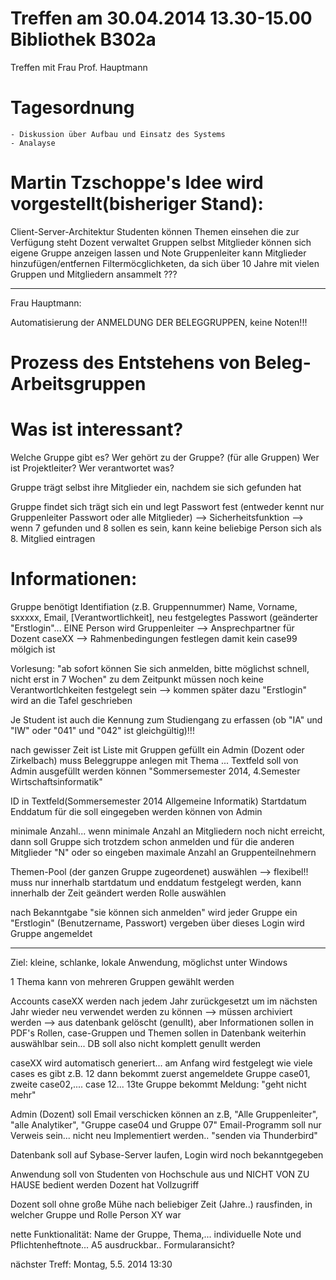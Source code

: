 Treffen am 30.04.2014 13.30-15.00 Bibliothek B302a
==================================================

Treffen mit Frau Prof. Hauptmann

Tagesordnung
============
	- Diskussion über Aufbau und Einsatz des Systems
	- Analayse

Martin Tzschoppe's Idee wird vorgestellt(bisheriger Stand):
============================================================
Client-Server-Architektur
Studenten können Themen einsehen die zur Verfügung steht
Dozent verwaltet Gruppen selbst
Mitglieder können sich eigene Gruppe anzeigen lassen und Note
Gruppenleiter kann Mitglieder hinzufügen/entfernen
Filtermöcglichketen, da sich über 10 Jahre mit vielen Gruppen und Mitgliedern ansammelt ???

---------------------------------------------------------------------------------------------------------------------------

Frau Hauptmann:

Automatisierung der ANMELDUNG DER BELEGGRUPPEN, keine Noten!!!


Prozess des Entstehens von Beleg-Arbeitsgruppen
=================================================

Was ist interessant?
====================
Welche Gruppe gibt es?
Wer gehört zu der Gruppe?
(für alle Gruppen)
Wer ist Projektleiter?
Wer verantwortet was?



Gruppe trägt selbst ihre Mitglieder ein, nachdem sie sich gefunden hat

Gruppe findet sich
trägt sich ein und legt Passwort fest (entweder kennt nur Gruppenleiter Passwort oder alle Mitglieder) --> Sicherheitsfunktion
--> wenn 7 gefunden und 8 sollen es sein, kann keine beliebige Person sich als 8. Mitglied eintragen

Informationen:
==============
Gruppe benötigt Identifiation (z.B. Gruppennummer)
Name, Vorname, sxxxxx, Email, [Verantwortlichkeit], neu festgelegtes Passwort (geänderter "Erstlogin"... EINE Person wird Gruppenleiter --> Ansprechpartner für Dozent
caseXX --> Rahmenbedingungen festlegen damit kein case99 mölgich ist

Vorlesung: "ab sofort können Sie sich anmelden, bitte möglichst schnell, nicht erst in 7 Wochen"
zu dem Zeitpunkt müssen noch keine Verantwortlchkeiten festgelegt sein --> kommen später dazu
"Erstlogin" wird an die Tafel geschrieben

Je Student ist auch die Kennung zum Studiengang zu erfassen (ob "IA" und
"IW" oder "041" und "042" ist gleichgültig)!!!

nach gewisser Zeit ist Liste mit Gruppen gefüllt
ein Admin (Dozent oder Zirkelbach) muss Beleggruppe anlegen mit Thema ... Textfeld soll von Admin ausgefüllt werden können "Sommersemester 2014, 4.Semester Wirtschaftsinformatik"


ID in Textfeld(Sommersemester 2014 Allgemeine Informatik)
Startdatum
Enddatum
für die soll eingegeben werden können von Admin

minimale Anzahl... wenn minimale Anzahl an Mitgliedern noch nicht erreicht, dann soll Gruppe sich trotzdem schon anmelden und für die anderen Mitglieder "N" oder so eingeben
maximale Anzahl an Gruppenteilnehmern

Themen-Pool (der ganzen Gruppe zugeordenet) auswählen --> flexibel!! muss nur innerhalb startdatum und enddatum festgelegt werden, kann innerhalb der Zeit geändert werden
Rolle auswählen

nach Bekanntgabe "sie können sich anmelden" wird jeder Gruppe ein "Erstlogin" (Benutzername, Passwort) vergeben
über dieses Login wird Gruppe angemeldet


------------------------------------

Ziel: kleine, schlanke, lokale Anwendung, möglichst unter Windows

1 Thema kann von mehreren Gruppen gewählt werden

Accounts caseXX werden nach jedem Jahr zurückgesetzt um im nächsten Jahr wieder neu verwendet werden zu können
--> müssen archiviert werden --> aus datenbank gelöscht (genullt), aber Informationen sollen in PDF's
Rollen, case-Gruppen und Themen sollen in Datenbank weiterhin auswählbar sein... DB soll also nicht komplett genullt werden

caseXX wird automatisch generiert... am Anfang wird festgelegt wie viele cases es gibt z.B. 12
dann bekommt zuerst angemeldete Gruppe case01, zweite case02,.... case 12... 13te Gruppe bekommt Meldung: "geht nicht mehr"

Admin (Dozent) soll Email verschicken können an z.B, "Alle Gruppenleiter", "alle Analytiker", "Gruppe case04 und Gruppe 07"
Email-Programm soll nur Verweis sein... nicht neu Implementiert werden.. "senden via Thunderbird"

Datenbank soll auf Sybase-Server laufen, Login wird noch bekanntgegeben

Anwendung soll von Studenten von Hochschule aus und NICHT VON ZU HAUSE bedient werden
Dozent hat Vollzugriff

Dozent soll ohne große Mühe nach beliebiger Zeit (Jahre..) rausfinden, in welcher Gruppe und Rolle Person XY war

nette Funktionalität: Name der Gruppe, Thema,... individuelle Note und Pflichtenheftnote... A5 ausdruckbar.. Formularansicht?



nächster Treff:
Montag, 5.5. 2014 13:30